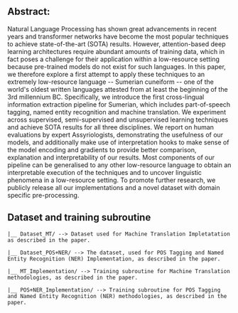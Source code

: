 ## Abstract:

Natural Language Processing has shown great advancements in recent years and transformer networks have become the most popular techniques to achieve state-of-the-art (SOTA) results. However, attention-based deep learning architectures require abundant amounts of training data, which in fact poses a challenge for their application within a low-resource setting because pre-trained models do not exist for such languages. In this paper, we therefore explore a first attempt to apply these techniques to an extremely low-resource language -- Sumerian cuneiform -- one of the world's oldest written languages attested from at least the beginning of the 3rd millennium BC. Specifically, we introduce the first cross-lingual information extraction pipeline for Sumerian, which includes part-of-speech tagging, named entity recognition and machine translation. We experiment across supervised, semi-supervised and unsupervised learning techniques and achieve SOTA results for all three disciplines. We report on human evaluations by expert Assyriologists, demonstrating the usefulness of our models, and additionally make use of interpretation hooks to make sense of the model encoding and gradients to provide better comparison, explanation and interpretability of our results. Most components of our pipeline can be generalised to any other low-resource language to obtain an interpretable execution of the techniques and to uncover linguistic phenomena in a low-resource setting. To promote further research, we publicly release all our implementations and a novel dataset with domain specific pre-processing.

## Dataset and training subroutine

```
|__ Dataset_MT/ --> Dataset used for Machine Translation Impletatation as described in the paper.

|__ Dataset_POS+NER/ --> The dataset, used for POS Tagging and Named Entity Recognition (NER) Implementation, as described in the paper.

|__ MT_Implementation/ --> Training subroutine for Machine Translation methodologies, as described in the paper.

|__ POS+NER_Implementation/ --> Training subroutine for POS Tagging and Named Entity Recognition (NER) methodologies, as described in the paper.
```